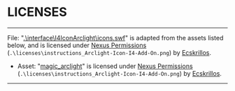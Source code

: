 # LICENSES

---

File: "[.\interface\I4IconArclight\icons.swf](https://www.nexusmods.com/skyrimspecialedition/mods/92733)" is adapted from the assets listed below, and is licensed under [Nexus Permissions](https://www.nexusmods.com/skyrimspecialedition/mods/92733) (`.\licenses\instructions_Arclight-Icon-I4-Add-On.png`) by [Ecskrillos](https://www.nexusmods.com/users/22016239).

- Asset: "[magic_arclight](https://www.nexusmods.com/skyrimspecialedition/mods/92733)" is licensed under [Nexus Permissions](https://www.nexusmods.com/skyrimspecialedition/mods/92733) (`.\licenses\instructions_Arclight-Icon-I4-Add-On.png`) by [Ecskrillos](https://www.nexusmods.com/users/22016239).

---
